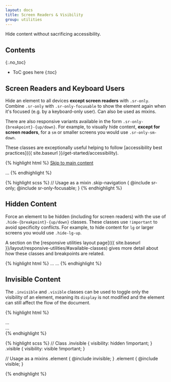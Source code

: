 ```yaml
---
layout: docs
title: Screen Readers & Visibility
group: utilities
---
```


Hide content without sacrificing accessibility.

## Contents
{:.no_toc}

* ToC goes here
{:toc}

## Screen Readers and Keyboard Users

Hide an element to all devices **except screen readers** with `.sr-only`. Combine `.sr-only` with `.sr-only-focusable` to show the element again when it's focused (e.g. by a keyboard-only user). Can also be used as mixins.

There are also responsive variants available in the form `.sr-only-{breakpoint}-{up/down}`.  For example, to visually hide content, **except for screen readers**, for a `sm` or smaller screens you would use `.sr-only-sm-down`.

These classes are exceptionally useful helping to follow [accessibility best practices]({{ site.baseurl }}/get-started/accessibility).

{% highlight html %}
<a class="sr-only sr-only-focusable" href="#content">Skip to main content</a>

<span class="sr-only-sm-down">...</span>
{% endhighlight %}

{% highlight scss %}
// Usage as a mixin
.skip-navigation {
  @include sr-only;
  @include sr-only-focusable;
}
{% endhighlight %}

## Hidden Content

Force an element to be hidden (including for screen readers) with the use of `.hide-{breakpoint}-{up/down}` classes. These classes use `!important` to avoid specificity conflicts. For example, to hide content for `lg` or larger screens you would use `.hide-lg-up`.

A section on the [responsive utilities layout page]({{ site.baseurl }}/layout/responsive-utilities/#available-classes) gives more detail about how these classes and breakpoints are related.

{% highlight html %}
<span class="hide-lg-up">...</span>
<span class="hide-sm-down">...</span>
{% endhighlight %}

## Invisible Content

The `.invisible` and `.visible` classes can be used to toggle only the visibility of an element, meaning its `display` is not modified and the element can still affect the flow of the document.

{% highlight html %}
<div class="invisible">...</div>
<div class="visible">...</div>
{% endhighlight %}

{% highlight scss %}
// Class
.invisible {
  visibility: hidden !important;
}
.visible {
  visibility: visible !important;
}

// Usage as a mixins
.element {
  @include invisible;
}
.element {
  @include visible;
}

{% endhighlight %}
